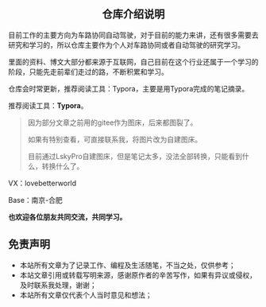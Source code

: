 <h2>
    <center>仓库介绍说明</center>
</h2>

目前工作的主要方向为车路协同自动驾驶，对于目前的能力来讲，还有很多需要去研究和学习的，所以仓库主要作为个人对车路协同或者自动驾驶的研究学习。

里面的资料、博文大部分都来源于互联网，自己目前在这个行业还属于一个学习的阶段，只能先走前辈们走过的路，不断积累和学习。

仓库会时常更新，推荐阅读工具：Typora，主要是用Typora完成的笔记摘录。

推荐阅读工具：**Typora**。



> 因为部分文章之前用的gitee作为图床，后来都图裂了。
>
> 如果有特别查看，可直接联系我，将图片改为自建图床。
>
> 目前通过LskyPro自建图床，但是笔记太多，没法全部转换，只能看到什么，转换什么了。



VX：lovebetterworld

Base：南京-合肥

**也欢迎各位朋友共同交流，共同学习。**



## 免责声明

- 本站所有文章为了记录工作、编程及生活随笔，不当之处，仅供参考；
- 本站文章引用或转载写明来源，感谢原作者的辛苦写作，如果有异议或侵权，及时联系我处理，谢谢；
- 本站所有文章仅代表个人当时意见和想法；

